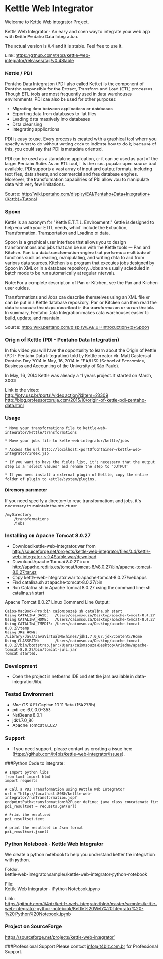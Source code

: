 # Kettle Web Integrator

Welcome to Kettle Web integrator Project.

Kettle Web Integrator - An easy and open way to integrate your web app with Kettle Pentaho Data Integration.

The actual version is 0.4 and it is stable. Feel free to use it.

Link:
https://github.com/it4biz/kettle-web-integrator/releases/tag/v0.4Stable

### Kettle / PDI

Pentaho Data Integration (PDI, also called Kettle) is the component of Pentaho responsible for the Extract, Transform and Load (ETL) processes. Though ETL tools are most frequently used in data warehouses environments, PDI can also be used for other purposes:
* Migrating data between applications or databases
* Exporting data from databases to flat files
* Loading data massively into databases
* Data cleansing
* Integrating applications
 
PDI is easy to use. Every process is created with a graphical tool where you specify what to do without writing code to indicate how to do it; because of this, you could say that PDI is metadata oriented.

PDI can be used as a standalone application, or it can be used as part of the larger Pentaho Suite. As an ETL tool, it is the most popular open source tool available. PDI supports a vast array of input and output formats, including text files, data sheets, and commercial and free database engines. Moreover, the transformation capabilities of PDI allow you to manipulate data with very few limitations.

Source: http://wiki.pentaho.com/display/EAI/Pentaho+Data+Integration+(Kettle)+Tutorial

### Spoon

Kettle is an acronym for "Kettle E.T.T.L. Environment." Kettle is designed to help you with your ETTL needs, which include the Extraction, Transformation, Transportation and Loading of data.

Spoon is a graphical user interface that allows you to design transformations and jobs that can be run with the Kettle tools — Pan and Kitchen. Pan is a data transformation engine that performs a multitude of functions such as reading, manipulating, and writing data to and from various data sources. Kitchen is a program that executes jobs designed by Spoon in XML or in a database repository. Jobs are usually scheduled in batch mode to be run automatically at regular intervals.

Note: For a complete description of Pan or Kitchen, see the Pan and Kitchen user guides.

Transformations and Jobs can describe themselves using an XML file or can be put in a Kettle database repository. Pan or Kitchen can then read the data to execute the steps described in the transformation or to run the job. In summary, Pentaho Data Integration makes data warehouses easier to build, update, and maintain.

Source: http://wiki.pentaho.com/display/EAI/.01+Introduction+to+Spoon

### Origin of Kettle (PDI - Pentaho Data Integration)

In this video you will have the opportunity to learn about the Origin of Kettle (PDI - Pentaho Data Integration) told by Kettle creator Mr. Matt Casters at Pentaho Day 2014 in May, 16, 2014 in FEA/USP (School of Economics, Business and Accounting of the University of São Paulo).

In May, 16, 2014 Kettle was already a 11 years project. It started on March, 2003.

Link to the video:<BR>
http://iptv.usp.br/portal/video.action?idItem=23309<BR>
http://blog.professorcoruja.com/2015/10/origin-of-kettle-pdi-pentaho-data.html<BR>


### Usage

	* Move your transformations file to kettle-web-integrator/kettle/transformations

	* Move your jobs file to kette-web-integrator/kettle/jobs

	* Access the url http://localhost:<portOfContainer>/kettle-web-integrator/index.jsp
	 
	* If you want to have the fields list, it's necessary that the output step is a 'select values' and rename the step to 'OUTPUT'.

	* If you need install a external plugin of Kettle, copy the entire folder of plugin to kettle/system/plugins.

#### Directory parameter
If you need specify a directory to read transformations and jobs, it's necessary to maintain the structure:
	
	/myDirectory	
		/transformations	
		/jobs

### Installing on Apache Tomcat 8.0.27

* Download kettle-web-integrator.war from http://sourceforge.net/projects/kettle-web-integrator/files/0.4/kettle-web-integrator-v.0.4Stable.war/download
* Download Apache Tomcat 8.0.27 from http://apache.rediris.es/tomcat/tomcat-8/v8.0.27/bin/apache-tomcat-8.0.27.tar.gz
* Copy kettle-web-integrator.war to apache-tomcat-8.0.27/webapps
* Find catalina.sh at apache-tomcat-8.0.27/bin
* Run Catalina.sh in Apache Tomcat 8.0.27 using the command line: sh catalina.sh start

Apache Tomcat 8.0.27 Linux Command Line Output:

```
Caios-MacBook-Pro:bin caiomsouza$ sh catalina.sh start
Using CATALINA_BASE:   /Users/caiomsouza/Desktop/apache-tomcat-8.0.27
Using CATALINA_HOME:   /Users/caiomsouza/Desktop/apache-tomcat-8.0.27
Using CATALINA_TMPDIR: /Users/caiomsouza/Desktop/apache-tomcat-8.0.27/temp
Using JRE_HOME:        /Library/Java/JavaVirtualMachines/jdk1.7.0_67.jdk/Contents/Home
Using CLASSPATH:       /Users/caiomsouza/Desktop/apache-tomcat-8.0.27/bin/bootstrap.jar:/Users/caiomsouza/Desktop/Ariadna/apache-tomcat-8.0.27/bin/tomcat-juli.jar
Tomcat started.
```

### Development

* Open the project in netbeans IDE and set the jars available in data-integration/lib/.

### Tested Environment
* Mac OS X El Capitan 10.11 Beta (15A278b)
* pdi-ce-6.0.0.0-353
* NetBeans 8.0.1
* jdk1.7.0_80
* Apache Tomcat 8.0.27


### Support
* If you need support, please contact us creating a issue here (https://github.com/it4biz/kettle-web-integrator/issues).

###Python Code to integrate:

```
# Import python libs
from lxml import html
import requests

# Call a PDI Transformation using Kettle Web Integrator  
url = "http://localhost:8080/kettle-web-integrator/runTransformation.jsp?endpointPath=transformations%2Fuser_defined_java_class_concatenate_firstname_lastname.ktr&stepOutput=Json+output"
pdi_resultset = requests.get(url)

# Print the resultset
pdi_resultset.text

# print the resultset in Json format
pdi_resultset.json()

```

### Python Notebook - Kettle Web Integrator

We create a python notebook to help you understand better the integration with python.

Folder:<BR>
kettle-web-integrator/samples/kettle-web-integrator-python-notebook<BR>

File:<BR>
Kettle Web Integrator - iPython Notebook.ipynb<BR>

Link:<BR>
https://github.com/it4biz/kettle-web-integrator/blob/master/samples/kettle-web-integrator-python-notebook/Kettle%20Web%20Integrator%20-%20iPython%20Notebook.ipynb

### Project on SourceForge
https://sourceforge.net/projects/kettle-web-integrator/

###Professional Support
Please contact info@it4biz.com.br for Professional Support.
